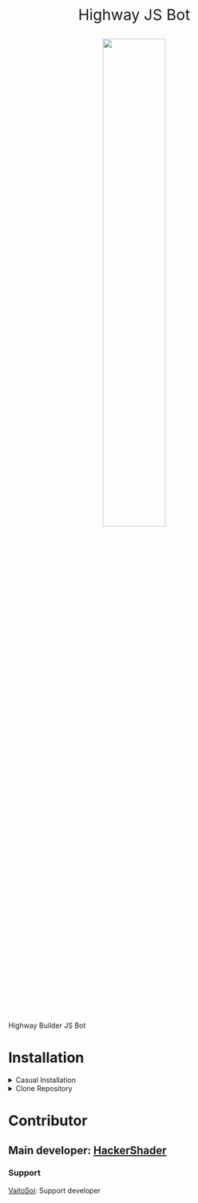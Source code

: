 <p align="center" style="font-size:30px">Highway JS Bot</p>

<p align="center">
    <img src="https://media.discordapp.net/attachments/745095165554851922/961644986099712051/unknown.png?width=550&height=350" style="width: 50%">
</p>

Highway Builder JS Bot
# Installation

<details> 
    <summary>Casual Installation</summary>

> Download Installation file in release page: https://github.com/HackerShader/HighwayBot/releases

> Create a workspace folder (if you want)

> Execute the installation file and choose the location 

> Wait until it has completed

> Run a batch file (runbot.bat) in workspace folder 

</details>

<details> 
    <summary>Clone Repository</summary>
    Type this command into terminal (require git: https://git-scm.com/)
    
    git clone https://github.com/HackerShader/statback.git
    
</details>

# Contributor
## Main developer: [HackerShader](https://github.com/HackerShader)

### Support

[VaitoSoi](https://github.com/VaitoSoi): Support developer



